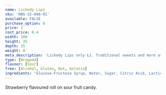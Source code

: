 ```yaml
---
name: Lickedy Lips
sku: 'HBG-SI-048-01'
available: FALSE
purchase_option: 0
price: 1
cost_price: 0.4
width: 100
height: 35
depth: 35
weight: 0
meta_description: 'Lickedy Lips only Ł1. Traditional sweets and more at Humbugs Confectionery Store. Specialists in satisfying your sweet tooth!'
type: [Wrapped]
flavour: [Sour]
free: [Alcohol, Gluten, Nut, Gelatin]
ingredients: 'Glucose-Fructose Syrup, Water, Sugar, Citric Acid, Lactic Acid, Malic Acid, Flavouring, Natural and Artificial Colour: E133, E163'
---
```

Strawberry flavoured roll on sour fruit candy.